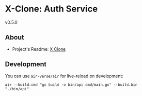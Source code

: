 # X-Clone: Auth Service
v0.5.0

## About
- Project's Readme: [X Clone](https://github.com/qosdil/x_clone)

## Development
You can use `air-verse/air` for live-reload on development:
```
air --build.cmd "go build -o bin/api cmd/main.go" --build.bin "./bin/api"
```
